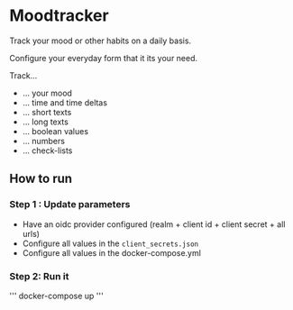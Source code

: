 # Moodtracker

Track your mood or other habits on a daily basis.

Configure your everyday form that it its your need. 

Track...

* ... your mood
* ... time and time deltas
* ... short texts
* ... long texts
* ... boolean values
* ... numbers
* ... check-lists


## How to run

### Step 1 : Update parameters

* Have an oidc provider configured (realm + client id + client secret + all urls)
* Configure all values in the `client_secrets.json`
* Configure all values in the docker-compose.yml

### Step 2: Run it

'''
docker-compose up
'''

